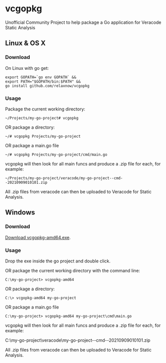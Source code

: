 # vcgopkg
Unofficial Community Project to help package a Go application for Veracode Static Analysis

## Linux & OS X

### Download

On Linux with go get:
```
export GOPATH=`go env GOPATH` &&
export PATH="$GOPATH/bin:$PATH" &&
go install github.com/relaxnow/vcgopkg
```

### Usage

Package the current working directory:
```
~/Projects/my-go-project# vcgopkg
```

OR package a directory:
```
~/# vcgopkg Projects/my-go-project
```

OR package a main.go file
```
~/# vcgopkg Projects/my-go-project/cmd/main.go
```
vcgopkg will then look for all main funcs and produce a .zip file for each, for example:

```
~/Projects/my-go-project/veracode/my-go-project--cmd--20210909010101.zip
```

All .zip files from veracode can then be uploaded to Veracode for Static Analysis.

## Windows

### Download

[Download vcgopkg-amd64.exe](https://github.com/relaxnow/vcgopkg/releases/download/v0.0.10/vcgopkg-amd64.exe).

### Usage

Drop the exe inside the go project and double click.

OR package the current working directory with the command line:
```
C:\my-go-project> vcgopkg-amd64
```

OR package a directory:
```
C:\> vcgopkg-amd64 my-go-project
```

OR package a main.go file
```
C:\my-go-project> vcgopkg-amd64 my-go-project\cmd\main.go
```
vcgopkg will then look for all main funcs and produce a .zip file for each, for example:

C:\my-go-project\veracode\my-go-project--cmd--20210909010101.zip

All .zip files from veracode can then be uploaded to Veracode for Static Analysis.
